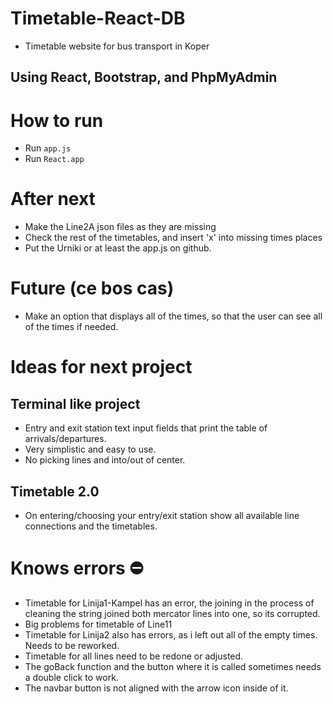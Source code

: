 # Timetable-React-DB

- Timetable website for bus transport in Koper

## Using React, Bootstrap, and PhpMyAdmin

# How to run
- Run `app.js`
- Run `React.app`


# After next
- Make the Line2A json files as they are missing
- Check the rest of the timetables, and insert 'x' into missing times places
- Put the Urniki or at least the app.js on github.

# Future (ce bos cas)
- Make an option that displays all of the times, so that the user can see all of the times if needed.


# Ideas for next project
## Terminal like project

- Entry and exit station text input fields that print the table of arrivals/departures.
- Very simplistic and easy to use.
- No picking lines and into/out of center.

## Timetable 2.0
- On entering/choosing your entry/exit station show all available line connections and the timetables.


# Knows errors :no_entry:
- Timetable for Linija1-Kampel has an error, the joining in the process of cleaning the string joined both mercator lines into one, so its corrupted.
- Big problems for timetable of Line11
- Timetable for Linija2 also has errors, as i left out all of the empty times. Needs to be reworked.
- Timetable for all lines need to be redone or adjusted.
- The goBack function and the button where it is called sometimes needs a double click to work.
- The navbar button is not aligned with the arrow icon inside of it.
